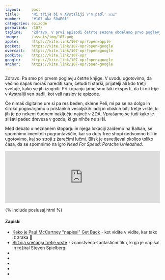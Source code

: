 ```yaml
---
layout: 	post
title:  	"Mi trije bi v Avstaliji v'n padl' 🇦🇺"
number: 	"#107 aka S04E01"
categories:	epizode
permalink:	/107/
tagline: 	"Zdravo. V prvi epizodi četrte sezone obdelamo prvo poglavje knjige Zbogom in hvala za vse ribe."
image:		/assets/img/107.png
apple:		https://kite.link/107-opr?open=apple
pocket:		https://kite.link/107-opr?open=google
overcast:	https://kite.link/107-opr?open=google
podkite:	https://kite.link/107-opr
google:		https://kite.link/107-opr?open=google
anchor:		https://kite.link/107-opr?open=google
---
```


Zdravo. Pa smo pri prvem poglavju četrte knjige. V uvodu ugotovimo, da večino napak moraš narediti sam, četudi ti starši, prijatelji ali kdo tretji svetuje, kako se jih izogniti. Pri kopanju jame smo taki eksperti, da bi mi trije v Avstraliji ven padli, kot veli naslov te epizode.

Če nimaš digitalne ure si pa res beden, sklene Peli, mi pa se na dolgo in široko pogovarjamo o pristankih vesoljskih ladij in obiskih bitij tretje vrste, ki jih je po nekem čudnem naključju največ v ZDA. Vprašamo se tudi kako je slišati padec drevesa v gozdu, ki ga nihče ne sliši.

Med debato o neznanem štoparju in njega lokaciji zaidemo na Balkan, se spomnimo imenitnih pogruntavščin, kar so duty free shopi nedvomno bili in ugotovimo, kaj so stroji z žarečimi lučmi. Blisk je osvetljeval okolico toliko časa, da se spomnimo na igro _Need For Speed: Porsche Unleashed_.

<iframe src="https://www.listennotes.com/podcasts/opravičujemo-se-za/o-srečnih-koncih-romantičnih-3QowW2P9Ken/embed/" height="170px" width="100%" style="width: 1px; min-width: 100%;" loading="lazy" frameborder="0" scrolling="no"></iframe>

{% include poslusaj.html %}

<!--break-->

#### Zapiski

- [Kako je Paul McCartney "napisal" Get Back](https://www.youtube.com/watch?v=rUvZA5AYhB4) - kot vidite v vidite, kar tako iz zraka 🤯
- [Bližnja srečanja tretje vrste](https://www.imdb.com/title/tt0075860/) - znanstveno-fantastični film, ki ga je napisal in režiral Steven Spielberg
- []()
- []()
- []()
- []()
- []()
